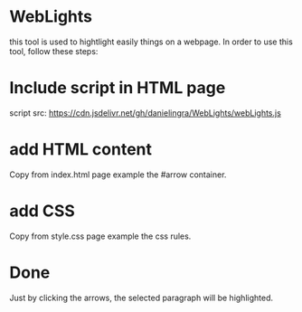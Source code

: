 # WebLights
this tool is used to hightlight easily things on a webpage.
In order to use this tool, follow these steps:

# Include script in HTML page
script src: https://cdn.jsdelivr.net/gh/danielingra/WebLights/webLights.js

# add HTML content
Copy from index.html page example the #arrow container.

# add CSS 
Copy from style.css page example the css rules.

# Done
Just by clicking the arrows, the selected paragraph will be highlighted.